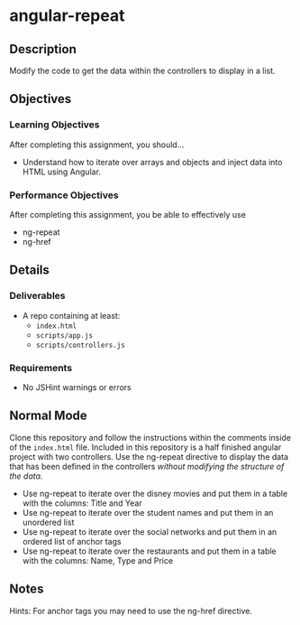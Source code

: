 # angular-repeat

## Description
Modify the code to get the data within the controllers to display in a list.


## Objectives

### Learning Objectives

After completing this assignment, you should…

* Understand how to iterate over arrays and objects and inject data into HTML using Angular.


### Performance Objectives

After completing this assignment, you be able to effectively use

* ng-repeat
* ng-href



## Details

### Deliverables

* A repo containing at least:
  * `index.html`
  * `scripts/app.js`
  * `scripts/controllers.js`

### Requirements

* No JSHint warnings or errors


## Normal Mode
Clone this repository and follow the instructions within the comments inside of the `index.html` file. Included in this repository is a half finished angular project with two controllers. Use the ng-repeat directive to display the data that has been defined in the controllers *without modifying the structure of the data.*
* Use ng-repeat to iterate over the disney movies and put them in a table with the columns: Title and Year
* Use ng-repeat to iterate over the student names and put them in an unordered list
* Use ng-repeat to iterate over the social networks and put them in an ordered list of anchor tags
* Use ng-repeat to iterate over the restaurants and put them in a table with the columns: Name, Type and Price


## Notes
Hints: For anchor tags you may need to use the ng-href directive.

<!-- ## Additional Resources

* Read []() -->
